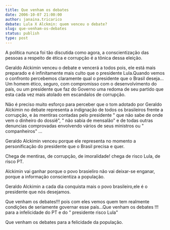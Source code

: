 ```yaml
---
title: Que venham os debates
date: 2006-10-07 21:00:00
author: janaina.tricarico
debate: Lula X Alckmin: quem venceu o debate?
slug: que-venham-os-debates
status: publish 
type: post
---
```


A política nunca foi tão discutida como agora, a conscientização das pessoas a respeito de ética e corrupção é a tônica dessa eleição.


Geraldo Alckimin venceu o debate e vencerá a todos pois, ele está mais preparado e é infinitamente mais culto que o presidente Lula.Quando vemos o confronto percebemos claramente qual o presidente que o Brasil deseja... Um homem ético, seguro, com compromisso com o desenvolvimento do país, ou um presidente que faz do Governo uma redoma de seu partido que esta cada vez mais atolado em escandalos de corrupção.


Não é preciso muito esforço para perceber que o tom adotado por Geraldo Alckimin no debate representa a indignação de todos os brasileiros frente a corrupção, e às mentiras contadas pelo presidente " que não sabe de onde vem o dinheiro do dossiê", " não sabia de mensalão" e de todas outras denuncias comprovadas envolvendo vários de seus ministros ou " companheiros" ...


Geraldo Alckimin venceu porque ele representa no momento a personificação do presidente que o Brasil precisa e quer.


Chega de mentiras, de corrupção, de imoralidade! chega de risco Lula, de risco PT.


Alckimin vai ganhar porque o povo brasieliro não vai deixar-se enganar, porque a informação conscientiza a população. 


Geraldo Alckimin a cada dia conquista mais o povo brasileiro,ele é o presidente que nós desejamos.


Que venham os debates!!! pois com eles vemos quem tem realmente condições de seriamente governar esse país...Que venham os debates !!! para a infelicidade do PT e do " presidente risco Lula" 


Que venham os debates para a felicidade da população.


